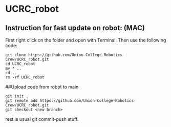 # UCRC_robot
## Instruction for fast update on robot: (MAC)
First right click on the folder and open with Terminal.
Then use the following code:
```
git clone https://github.com/Union-College-Robotics-Crew/UCRC_robot.git
cd UCRC_robot
mv * ..
cd ..
rm -rf UCRC_robot
```

##Upload code from robot to main
```
git init .
git remote add https://github.com/Union-College-Robotics-Crew/UCRC_robot.git
git checkout <new branch>
```
rest is usual git commit-push stuff.
